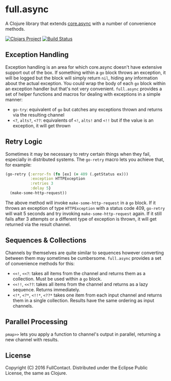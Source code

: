 # full.async

A Clojure library that extends [core.async](https://github.com/clojure/core.async)
with a number of convenience methods.

[![Clojars Project](https://img.shields.io/clojars/v/fullcontact/full.async.svg)](https://clojars.org/fullcontact/full.async)
[![Build Status](https://travis-ci.org/fullcontact/full.async.svg?branch=master)](https://travis-ci.org/fullcontact/full.async)

## Exception Handling

Exception handling is an area for which core.async doesn't have extensive
support out of the box. If something within a `go` block throws an exception, it
will be logged but the block will simply return `nil`, hiding any information
about the actual exception. You could wrap the body of each `go` block within an
exception handler but that's  not very convenient. `full.async` provides a set of
helper functions and macros for dealing with exceptions in a simple manner:

* `go-try`: equivalent of `go` but catches any exceptions thrown and returns via
the resulting channel
* `<?`, `alts?`, `<??`: equivalents of `<!`, `alts!` and `<!!` but if the value
is an exception, it will get thrown

## Retry Logic

Sometimes it may be necessary to retry certain things when they fail,
especially in distributed systems. The `go-retry` macro lets you achieve that,
for example:

```clojure
(go-retry {:error-fn (fn [ex] (= 409 (.getStatus ex)))
           :exception HTTPException
           :retries 3
           :delay 5}
  (make-some-http-request))
```

The above method will invoke `make-some-http-request` in a `go` block. If it
throws an exception of type `HTTPException` with a status code 409, `go-retry`
will wait 5 seconds and try invoking `make-some-http-request` again. If it still
fails after 3 attempts or a different type of exception is thrown, it will get
returned via the result channel.

## Sequences & Collections

Channels by themselves are quite similar to sequences however converting between
them may sometimes be cumbersome. `full.async` provides a set of convenience
methods for this:

* `<<!`, `<<?`: takes all items from the channel and returns them as a collection.
Must be used within a `go` block.
* `<<!!`, `<<??`: takes all items from the channel and returns as a lazy
sequence. Returns immediately.
* `<!*`, `<?*`, `<!!*`, `<??*` takes one item from each input channel and
returns them in a single collection. Results have the same ordering as input
channels.

## Parallel Processing

`pmap>>` lets you apply a function to channel's output in parallel,
returning a new channel with results.


## License

Copyright (C) 2016 FullContact. Distributed under the Eclipse Public License, the same as Clojure.
